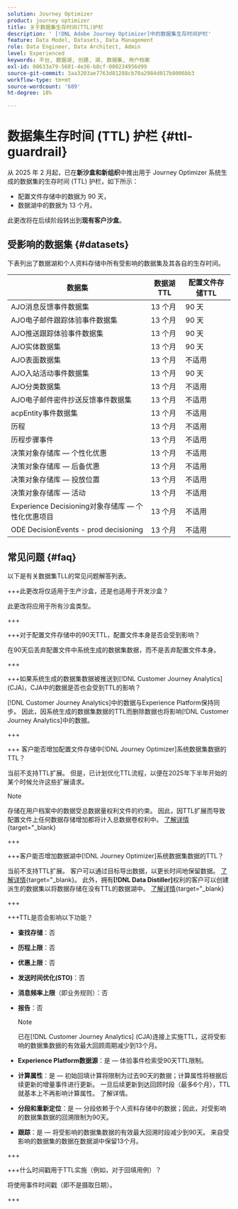 ```yaml
---
solution: Journey Optimizer
product: journey optimizer
title: 关于数据集生存时间(TTL)护栏
description: ' [!DNL Adobe Journey Optimizer]中的数据集生存时间护栏'
feature: Data Model, Datasets, Data Management
role: Data Engineer, Data Architect, Admin
level: Experienced
keywords: 平台, 数据湖, 创建, 湖, 数据集, 用户档案
exl-id: 08633a79-5601-4e36-b8cf-080234956d99
source-git-commit: 3aa3203ae7763d81288cb70a2984d017b0006bb3
workflow-type: tm+mt
source-wordcount: '689'
ht-degree: 18%

---
```


# 数据集生存时间 (TTL) 护栏 {#ttl-guardrail}

从 2025 年 2 月起，已在&#x200B;**新沙盒和新组织**&#x200B;中推出用于 Journey Optimizer 系统生成的数据集的生存时间 (TTL) 护栏，如下所示：

* 配置文件存储中的数据为 90 天，
* 数据湖中的数据为 13 个月。

此更改将在后续阶段转出到&#x200B;**现有客户沙盒**。

## 受影响的数据集 {#datasets}

下表列出了数据湖和个人资料存储中所有受影响的数据集及其各自的生存时间。

| 数据集 | 数据湖TTL | 配置文件存储TTL |
|------|-----|-----|
| AJO消息反馈事件数据集 | 13 个月 | 90 天 |
| AJO电子邮件跟踪体验事件数据集 | 13 个月 | 90 天 |
| AJO推送跟踪体验事件数据集 | 13 个月 | 90 天 |
| AJO实体数据集 | 13 个月 | 90 天 |
| AJO表面数据集 | 13 个月 | 不适用 |
| AJO入站活动事件数据集 | 13 个月 | 90 天 |
| AJO分类数据集 | 13 个月 | 不适用 |
| AJO电子邮件密件抄送反馈事件数据集 | 13 个月 | 不适用 |
| acpEntity事件数据集 | 13 个月 | 不适用 |
| 历程 | 13 个月 | 不适用 |
| 历程步骤事件 | 13 个月 | 不适用 |
| 决策对象存储库 — 个性化优惠 | 13 个月 | 不适用 |
| 决策对象存储库 — 后备优惠 | 13 个月 | 不适用 |
| 决策对象存储库 — 投放位置 | 13 个月 | 不适用 |
| 决策对象存储库 — 活动 | 13 个月 | 不适用 |
| Experience Decisioning对象存储库 — 个性化优惠项目 | 13 个月 | 不适用 |
| ODE DecisionEvents - prod decisioning | 13 个月 | 不适用 |

## 常见问题 {#faq}

以下是有关数据集TLL的常见问题解答列表。

+++此更改将仅适用于生产沙盒，还是也适用于开发沙盒？

此更改将应用于所有沙盒类型。

+++

+++对于配置文件存储中的90天TTL，配置文件本身是否会受到影响？

在90天后丢弃配置文件中系统生成的数据集数据，而不是丢弃配置文件本身。

+++

+++如果系统生成的数据集数据被推送到[!DNL Customer Journey Analytics] (CJA)，CJA中的数据是否也会受到TTL的影响？

[!DNL Customer Journey Analytics]中的数据与Experience Platform保持同步。 因此，因系统生成的数据集数据的TTL而删除数据也将影响[!DNL Customer Journey Analytics]中的数据。

+++

+++ 客户能否增加配置文件存储中[!DNL Journey Optimizer]系统数据集数据的TTL？ 

当前不支持TTL扩展。 但是，已计划优化TTL流程，以便在2025年下半年开始的某个时候允许这些扩展请求。

>[!NOTE]
>
>存储在用户档案中的数据受总数据量权利文件的约束。 因此，因TTL扩展而导致配置文件上任何数据存储增加都将计入总数据卷权利中。 [了解详情](https://experienceleague.adobe.com/docs/experience-platform/landing/license/total-data-volume.html){target=&quot;_blank}

+++

+++客户能否增加数据湖中[!DNL Journey Optimizer]系统数据集数据的TTL？ 

当前不支持TTL扩展。 客户可以通过目标导出数据，以更长时间地保留数据。 [了解详情](https://experienceleague.adobe.com/docs/experience-platform/destinations/ui/activate/export-datasets.html){target=&quot;_blank}。 此外，拥有&#x200B;**[!DNL Data Distiller]**&#x200B;权利的客户可以创建派生的数据集以将数据存储在没有TTL的数据湖中。 [了解详情](https://experienceleague.adobe.com/en/docs/experience-platform/query/data-distiller/derived-datasets/overview){target=&quot;_blank}

+++

+++TTL是否会影响以下功能？ 

* **查找存储**：否
* **历程上限**：否
* **优惠上限**：否
* **发送时间优化(STO)**：否
* **消息频率上限**（即业务规则）：否
* **报告**：否

  >[!NOTE]
  >
  >已在[!DNL Customer Journey Analytics] (CJA)连接上实施TTL，这将受影响的数据集数据的有效最大回顾周期减少到13个月。

* **Experience Platform数据源**：是 — 体验事件检索受90天TTL限制。
* **计算属性**：是 — 初始回填计算将限制为过去90天的数据；计算属性将根据后续更新的增量事件进行更新。 一旦后续更新到达回顾时段（最多6个月），TTL就基本上不再影响计算属性。 了解详情。
* **分段和重新定位**：是 — 分段依赖于个人资料存储中的数据；因此，对受影响的数据集数据的回溯限制为90天。
* **跟踪**：是 — 将受影响的数据集数据的有效最大回溯时段减少到90天。 来自受影响的数据集的数据在数据湖中保留13个月。

+++

+++什么时间戳用于TTL实施（例如，对于回填用例）？ 

将使用事件时间戳（即不是摄取日期）。

+++
